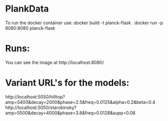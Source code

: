 # PlankData
To run the docker container use:
docker build -t planck-flask .
docker run -p 8080:8080 planck-flask

# Runs:
You can see the image at http://localhost:8080/

# Variant URL's for the models:
http://localhost:5050/hilltop?amp=5400&decay=2000&phase=2.5&freq=0.0125&alpha=0.2&beta=0.4
http://localhost:5050/starobinsky?amp=5500&decay=4000&phase=3.8&freq=0.0128&supp=0.08
